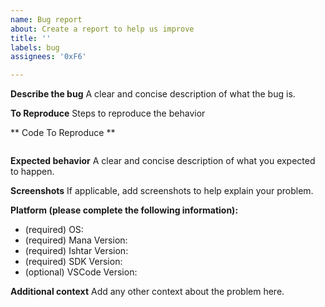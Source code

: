 ```yaml
---
name: Bug report
about: Create a report to help us improve
title: ''
labels: bug
assignees: '0xF6'

---
```


**Describe the bug**
A clear and concise description of what the bug is.

**To Reproduce**
Steps to reproduce the behavior

** Code To Reproduce **
```csharp

```

**Expected behavior**
A clear and concise description of what you expected to happen.

**Screenshots**
If applicable, add screenshots to help explain your problem.



**Platform (please complete the following information):**
 - (required) OS: 
 - (required) Mana Version:
 - (required) Ishtar Version:
 - (required) SDK Version: 
 - (optional) VSCode Version:

**Additional context**
Add any other context about the problem here.
